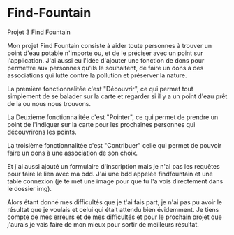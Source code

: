 # Find-Fountain
Projet 3 Find Fountain

Mon projet Find Fountain consiste à aider toute personnes à trouver un point d'eau potable n'importe ou, et de le préciser avec un point sur l'application. J'ai aussi eu l'idée d'ajouter une fonction de dons pour permettre aux personnes qu'ils le souhaitent, de faire un dons à des associations qui lutte contre la pollution et préserver la nature.

La première fonctionnalitée c'est "Découvrir", ce qui permet tout simplement de se balader sur la carte et regarder si il y a un point d'eau prêt de la ou nous nous trouvons.

La Deuxième fonctionnalitée c'est "Pointer", ce qui permet de prendre un point de l'indiquer sur la carte pour les prochaines personnes qui découvrirons les points.

La troisième fonctionnalitée c'est "Contribuer" celle qui permet de pouvoir faire un dons à une association de son choix.

Et j'ai aussi ajouté un formulaire d'inscription mais je n'ai pas les requêtes pour faire le lien avec ma bdd.
J'ai une bdd appelée findfountain et une table connexion (je te met une image pour que tu l'a vois directement dans le dossier img).

Alors étant donné mes difficultés que je t'ai fais part, je n'ai pas pu avoir le résultat que je voulais et celui qui était attendu bien évidemment.
Je tiens compte de mes erreurs et de mes difficultés et pour le prochain projet que j'aurais je vais faire de mon mieux pour sortir de meilleurs résultat.